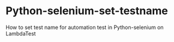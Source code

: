 # Python-selenium-set-testname
How to set test name for automation test in Python-selenium on LambdaTest
